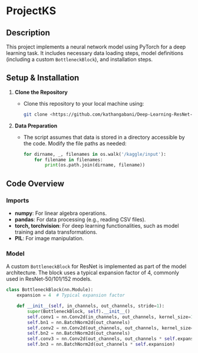 # ProjectKS

## Description
This project implements a neural network model using PyTorch for a deep learning task. It includes necessary data loading steps, model definitions (including a custom `BottleneckBlock`), and installation steps.

## Setup & Installation

1. **Clone the Repository**
   - Clone this repository to your local machine using:
     ```bash
     git clone <https://github.com/kathangabani/Deep-Learning-ResNet-18>
     ```

2. **Data Preparation**
   - The script assumes that data is stored in a directory accessible by the code. Modify the file paths as needed:
     ```python
     for dirname, _, filenames in os.walk('/kaggle/input'):
         for filename in filenames:
             print(os.path.join(dirname, filename))
     ```

## Code Overview

### Imports
- **numpy**: For linear algebra operations.
- **pandas**: For data processing (e.g., reading CSV files).
- **torch, torchvision**: For deep learning functionalities, such as model training and data transformations.
- **PIL**: For image manipulation.

### Model
A custom `BottleneckBlock` for ResNet is implemented as part of the model architecture. The block uses a typical expansion factor of 4, commonly used in ResNet-50/101/152 models.

```python
class BottleneckBlock(nn.Module):
    expansion = 4  # Typical expansion factor

    def __init__(self, in_channels, out_channels, stride=1):
        super(BottleneckBlock, self).__init__()
        self.conv1 = nn.Conv2d(in_channels, out_channels, kernel_size=1, bias=False)
        self.bn1 = nn.BatchNorm2d(out_channels)
        self.conv2 = nn.Conv2d(out_channels, out_channels, kernel_size=3, stride=stride, padding=1, bias=False)
        self.bn2 = nn.BatchNorm2d(out_channels)
        self.conv3 = nn.Conv2d(out_channels, out_channels * self.expansion, kernel_size=1, bias=False)
        self.bn3 = nn.BatchNorm2d(out_channels * self.expansion)

